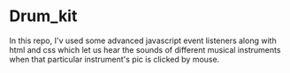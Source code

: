 # Drum_kit
In this repo, I'v  used some advanced javascript event listeners along with html and css which let us hear the sounds of different musical instruments when that particular instrument's pic is clicked by mouse.
